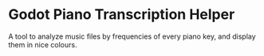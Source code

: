 # Godot Piano Transcription Helper
A tool to analyze music files by frequencies of every piano key, and display them in nice colours.
